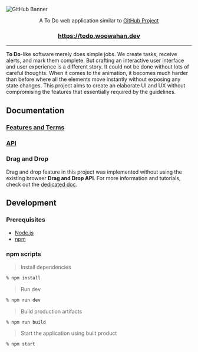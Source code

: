 ![GitHub Banner](https://user-images.githubusercontent.com/19797697/87855228-d0c00300-c951-11ea-885e-6e3fbaac12b1.png)

<p align="center">A To Do web application similar to <a href="https://github.com/features/project-management">GitHub Project</a></p>

<h3 align="center">
  <a href="https://todo.woowahan.dev">https://todo.woowahan.dev</a>
</h3>

---

**To Do**-like software merely does simple jobs. We create tasks, receive alerts, and mark them complete. But crafting an interactive user interface and user experience is a different story. It could not be done without lots of careful thoughts. When it comes to the animation, it becomes much harder than before where all the elements move instantly without exposing any state changes. This project aims to create an elaborate UI and UX without compromising the features that essentially required by the guidelines.

## Documentation

### [Features and Terms](https://github.com/woowa-techcamp-2020/todo-14/issues/2)

### [API](https://github.com/woowa-techcamp-2020/todo-14/issues/13)

### Drag and Drop

Drag and drop feature in this project was implemented without using the existing browser **Drag and Drop API**. For more information and tutorials, check out the [dedicated doc](./doc/Drag-and-Drop-with-Animation.md).

## Development

### Prerequisites

- [Node.js](https://nodejs.org/)
- [npm](https://www.npmjs.com/)

### npm scripts

> Install dependencies

```zsh
% npm install
```

> Run dev

```zsh
% npm run dev
```

> Build production artifacts

```zsh
% npm run build
```

> Start the application using built product

```zsh
% npm start
```
